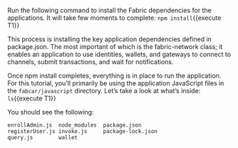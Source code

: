 Run the following command to install the Fabric dependencies for the applications. It will take few moments to complete: `npm install`{{execute T1}}

This process is installing the key application dependencies defined in package.json. The most important of which is the fabric-network class; it enables an application to use identities, wallets, and gateways to connect to channels, submit transactions, and wait for notifications. 

Once npm install completes, everything is in place to run the application. For this tutorial, you’ll primarily be using the application JavaScript files in the `fabcar/javascript` directory. Let’s take a look at what’s inside: `ls`{{execute T1}}

You should see the following:

```
enrollAdmin.js  node_modules  package.json
registerUser.js invoke.js     package-lock.json 
query.js        wallet
```
